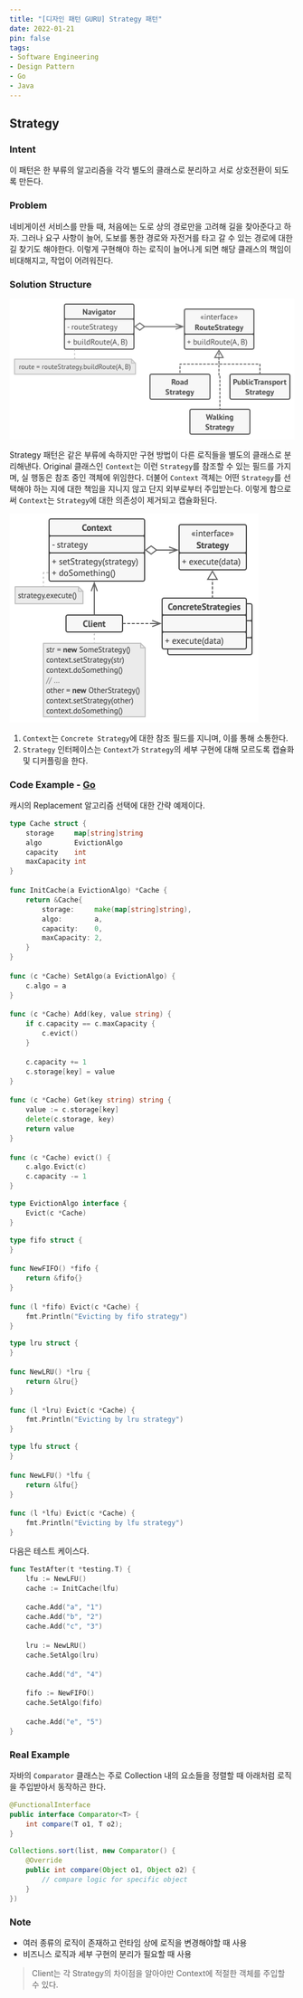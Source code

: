 ```yaml
---
title: "[디자인 패턴 GURU] Strategy 패턴"
date: 2022-01-21
pin: false
tags:
- Software Engineering
- Design Pattern
- Go
- Java
---
```


## Strategy

### Intent

이 패턴은 한 부류의 알고리즘을 각각 별도의 클래스로 분리하고 서로 상호전환이 되도록 만든다.

### Problem

네비게이션 서비스를 만들 때, 처음에는 도로 상의 경로만을 고려해 길을 찾아준다고 하자. 그러나 요구 사항이 늘어, 도보를 통한 경로와 자전거를 타고 갈 수 있는 경로에 대한 길 찾기도 해야한다. 이렇게 구현해야 하는 로직이 늘어나게 되면 해당 클래스의 책임이 비대해지고, 작업이 어려워진다.

### Solution Structure

![Example Solution[^1]](images/strategy-solution.png)

Strategy 패턴은 같은 부류에 속하지만 구현 방법이 다른 로직들을 별도의 클래스로 분리해낸다. Original 클래스인 `Context`는 이런 `Strategy`를 참조할 수 있는 필드를 가지며, 실 행동은 참조 중인 객체에 위임한다. 더불어 `Context` 객체는 어떤 `Strategy`를 선택해야 하는 지에 대한 책임을 지니지 않고 단지 외부로부터 주입받는다. 이렇게 함으로써 `Context`는 `Strategy`에 대한 의존성이 제거되고 캡슐화된다.

![Solution Structure[^1]](images/strategy-structure.png)

1. `Context`는 `Concrete Strategy`에 대한 참조 필드를 지니며, 이를 통해 소통한다.
2. `Strategy` 인터페이스는 `Context`가 `Strategy`의 세부 구현에 대해 모르도록 캡슐화 및 디커플링을 한다.

### Code Example - [Go](https://github.com/joonparkhere/records/tree/main/design-pattern/project/hello-behavioral-pattern/strategy)

캐시의 Replacement 알고리즘 선택에 대한 간략 예제이다.

```go
type Cache struct {
	storage     map[string]string
	algo        EvictionAlgo
	capacity    int
	maxCapacity int
}

func InitCache(a EvictionAlgo) *Cache {
	return &Cache{
		storage:     make(map[string]string),
		algo:        a,
		capacity:    0,
		maxCapacity: 2,
	}
}

func (c *Cache) SetAlgo(a EvictionAlgo) {
	c.algo = a
}

func (c *Cache) Add(key, value string) {
	if c.capacity == c.maxCapacity {
		c.evict()
	}

	c.capacity += 1
	c.storage[key] = value
}

func (c *Cache) Get(key string) string {
	value := c.storage[key]
	delete(c.storage, key)
	return value
}

func (c *Cache) evict() {
	c.algo.Evict(c)
	c.capacity -= 1
}
```

```go
type EvictionAlgo interface {
	Evict(c *Cache)
}
```

```go
type fifo struct {
}

func NewFIFO() *fifo {
	return &fifo{}
}

func (l *fifo) Evict(c *Cache) {
	fmt.Println("Evicting by fifo strategy")
}
```

```go
type lru struct {
}

func NewLRU() *lru {
	return &lru{}
}

func (l *lru) Evict(c *Cache) {
	fmt.Println("Evicting by lru strategy")
}
```

```go
type lfu struct {
}

func NewLFU() *lfu {
	return &lfu{}
}

func (l *lfu) Evict(c *Cache) {
	fmt.Println("Evicting by lfu strategy")
}
```

다음은 테스트 케이스다.

```go
func TestAfter(t *testing.T) {
	lfu := NewLFU()
	cache := InitCache(lfu)

	cache.Add("a", "1")
	cache.Add("b", "2")
	cache.Add("c", "3")

	lru := NewLRU()
	cache.SetAlgo(lru)

	cache.Add("d", "4")

	fifo := NewFIFO()
	cache.SetAlgo(fifo)

	cache.Add("e", "5")
}
```

### Real Example

자바의 `Comparator` 클래스는 주로 Collection 내의 요소들을 정렬할 때 아래처럼 로직을 주입받아서 동작하곤 한다.

```java
@FunctionalInterface
public interface Comparator<T> {
    int compare(T o1, T o2);
}
```

```java
Collections.sort(list, new Comparator() {
    @Override
    public int compare(Object o1, Object o2) {
        // compare logic for specific object
    }
})
```

### Note

- 여러 종류의 로직이 존재하고 런타임 상에 로직을 변경해야할 때 사용
- 비즈니스 로직과 세부 구현의 분리가 필요할 때 사용

> Client는 각 Strategy의 차이점을 알아야만 Context에 적절한 객체를 주입할 수 있다.

[^1]: [Strategy Origin](https://refactoring.guru/design-patterns/strategy)